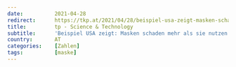 ```yaml
---
date:          2021-04-28
redirect:      https://tkp.at/2021/04/28/beispiel-usa-zeigt-masken-schaden-mehr-als-sie-nutzen/
title:         tp - Science & Technology
subtitle:      'Beispiel USA zeigt: Masken schaden mehr als sie nutzen'
country:       AT
categories:    [Zahlen]
tags:          [maske]
---
```

